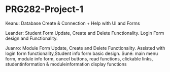 # PRG282-Project-1



Keanu: Database Create & Connection + Help with UI and Forms

Leander: Student Form Update, Create and Delete Functionality. Login Form design and Functionality.

Juanro: Module Form Update, Create and Delete Functionality. Assisted with login form functionality,Student info form basic design.
Suné: main menu form, module info form, cancel buttons, read functions, clickable links, studentinformation & moduleinformation display functions
